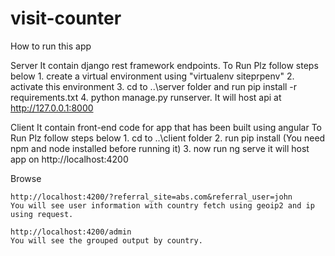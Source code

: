 # visit-counter

How to run this app

Server
	It contain django rest framework endpoints. To Run Plz follow steps below
		1. create a virtual environment using "virtualenv siteprpenv"
		2. activate this environment 
		3. cd to ..\server folder and run pip install -r requirements.txt
		4. python manage.py runserver. It will host api at http://127.0.0.1:8000

Client
	It contain front-end code for app that has been built using angular To Run Plz follow steps below
		1. cd to ..\client folder
		2. run pip install (You need npm and node installed before running it)
		3. now run ng serve it will host app on http://localhost:4200
		
Browse
	
	http://localhost:4200/?referral_site=abs.com&referral_user=john
	You will see user information with country fetch using geoip2 and ip using request.
	
	http://localhost:4200/admin
	You will see the grouped output by country.

